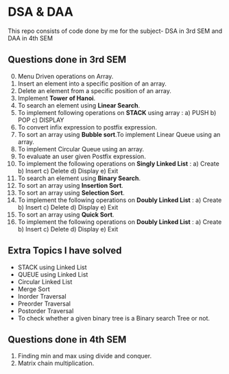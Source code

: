 # DSA & DAA
This repo consists of code done by me for the subject- DSA in 3rd SEM and DAA in 4th SEM

## Questions done in 3rd SEM
0. Menu Driven operations on Array.
1. Insert an element into a specific position of an array.
2. Delete an element from a specific position of an array.
3. Implement **Tower of Hanoi**.
4. To search an element using **Linear Search**.
5. To implement following operations on **STACK** using array : a) PUSH b) POP c) DISPLAY
6. To convert infix expression to postfix expression.
7. To sort an array using **Bubble sort**.To implement Linear Queue using an array.
8. To implement Circular Queue using an array.
9. To evaluate an user given Postfix expression.
10. To implement the following operations on **Singly Linked List** : a) Create b) Insert c) Delete d) Display e) Exit
11. To search an element using **Binary Search**.
12. To sort an array using **Insertion Sort**.
13. To sort an array using **Selection Sort**.
14. To implement the following operations on **Doubly Linked List** : a) Create b) Insert c) Delete d) Display e) Exit
15. To sort an array using **Quick Sort**.
16. To implement the following operations on **Doubly Linked List** : a) Create b) Insert c) Delete d) Display e) Exit

## Extra Topics I have solved
- STACK using Linked List
- QUEUE using Linked List
- Circular Linked List
- Merge Sort
- Inorder Traversal
- Preorder Traversal
- Postorder Traversal
- To check whether a given binary tree is a Binary search Tree or not.
  
## Questions done in 4th SEM
1. Finding min and max using divide and conquer.
2. Matrix chain multiplication.

  
